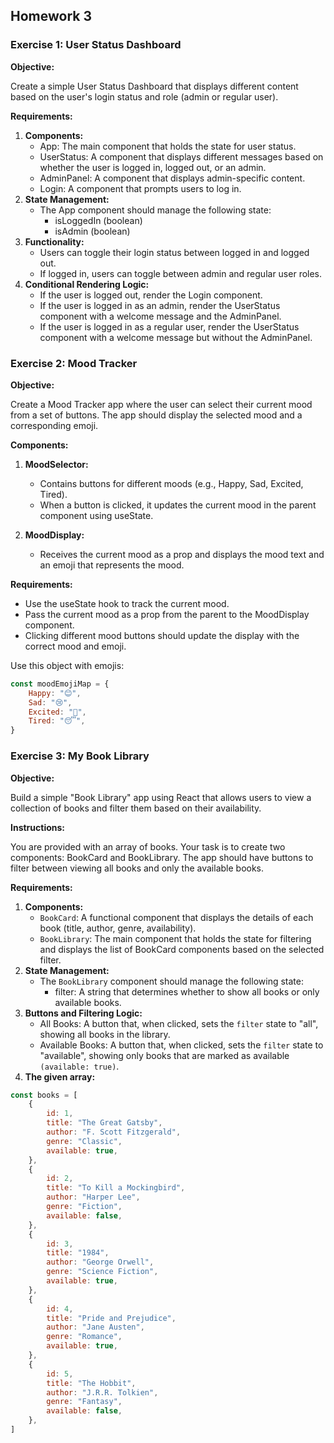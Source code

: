 ## Homework 3

### Exercise 1: User Status Dashboard

**Objective:**

Create a simple User Status Dashboard that displays different content based on the user's login status and role (admin or regular user).

**Requirements:**

1. **Components:**
    - App: The main component that holds the state for user status.
    - UserStatus: A component that displays different messages based on whether the user is logged in, logged out, or an admin.
    - AdminPanel: A component that displays admin-specific content.
    - Login: A component that prompts users to log in.
2. **State Management:**
    - The App component should manage the following state:
        - isLoggedIn (boolean)
        - isAdmin (boolean)
3. **Functionality:**
    - Users can toggle their login status between logged in and logged out.
    - If logged in, users can toggle between admin and regular user roles.
4. **Conditional Rendering Logic:**
    - If the user is logged out, render the Login component.
    - If the user is logged in as an admin, render the UserStatus component with a welcome message and the AdminPanel.
    - If the user is logged in as a regular user, render the UserStatus component with a welcome message but without the AdminPanel.

### Exercise 2: Mood Tracker

**Objective:**

Create a Mood Tracker app where the user can select their current mood from a set of buttons. The app should display the selected mood and a corresponding emoji.

**Components:**

1. **MoodSelector:**

    - Contains buttons for different moods (e.g., Happy, Sad, Excited, Tired).
    - When a button is clicked, it updates the current mood in the parent component using useState.

2. **MoodDisplay:**
    - Receives the current mood as a prop and displays the mood text and an emoji that represents the mood.

**Requirements:**

-   Use the useState hook to track the current mood.
-   Pass the current mood as a prop from the parent to the MoodDisplay component.
-   Clicking different mood buttons should update the display with the correct mood and emoji.

Use this object with emojis:

```js
const moodEmojiMap = {
    Happy: "😊",
    Sad: "😢",
    Excited: "🤩",
    Tired: "😴",
}
```

### Exercise 3: My Book Library

**Objective:**

Build a simple "Book Library" app using React that allows users to view a collection of books and filter them based on their availability.

**Instructions:**

You are provided with an array of books. Your task is to create two components: BookCard and BookLibrary. The app should have buttons to filter between viewing all books and only the available books.

**Requirements:**

1. **Components:**
    - `BookCard`: A functional component that displays the details of each book (title, author, genre, availability).
    - `BookLibrary`: The main component that holds the state for filtering and displays the list of BookCard components based on the selected filter.
2. **State Management:**
    - The `BookLibrary` component should manage the following state:
        - filter: A string that determines whether to show all books or only available books.
3. **Buttons and Filtering Logic:**
    - All Books: A button that, when clicked, sets the `filter` state to "all", showing all books in the library.
    - Available Books: A button that, when clicked, sets the `filter` state to "available", showing only books that are marked as available `(available: true)`.
4. **The given array:**

```js
const books = [
    {
        id: 1,
        title: "The Great Gatsby",
        author: "F. Scott Fitzgerald",
        genre: "Classic",
        available: true,
    },
    {
        id: 2,
        title: "To Kill a Mockingbird",
        author: "Harper Lee",
        genre: "Fiction",
        available: false,
    },
    {
        id: 3,
        title: "1984",
        author: "George Orwell",
        genre: "Science Fiction",
        available: true,
    },
    {
        id: 4,
        title: "Pride and Prejudice",
        author: "Jane Austen",
        genre: "Romance",
        available: true,
    },
    {
        id: 5,
        title: "The Hobbit",
        author: "J.R.R. Tolkien",
        genre: "Fantasy",
        available: false,
    },
]
```
